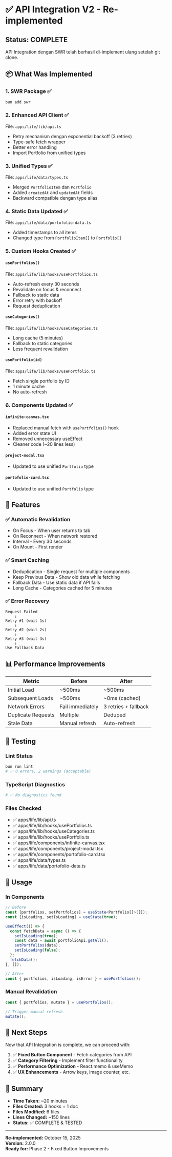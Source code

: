 # ✅ API Integration V2 - Re-implemented

## Status: COMPLETE

API Integration dengan SWR telah berhasil di-implement ulang setelah git clone.

## 📦 What Was Implemented

### 1. **SWR Package** ✅

```bash
bun add swr
```

### 2. **Enhanced API Client** ✅

File: `apps/life/lib/api.ts`

- Retry mechanism dengan exponential backoff (3 retries)
- Type-safe fetch wrapper
- Better error handling
- Import Portfolio from unified types

### 3. **Unified Types** ✅

File: `apps/life/data/types.ts`

- Merged `PortfolioItem` dan `Portfolio`
- Added `createdAt` and `updatedAt` fields
- Backward compatible dengan type alias

### 4. **Static Data Updated** ✅

File: `apps/life/data/portofolio-data.ts`

- Added timestamps to all items
- Changed type from `PortfolioItem[]` to `Portfolio[]`

### 5. **Custom Hooks Created** ✅

#### `usePortfolios()`

File: `apps/life/lib/hooks/usePortfolios.ts`

- Auto-refresh every 30 seconds
- Revalidate on focus & reconnect
- Fallback to static data
- Error retry with backoff
- Request deduplication

#### `useCategories()`

File: `apps/life/lib/hooks/useCategories.ts`

- Long cache (5 minutes)
- Fallback to static categories
- Less frequent revalidation

#### `usePortfolio(id)`

File: `apps/life/lib/hooks/usePortfolio.ts`

- Fetch single portfolio by ID
- 1 minute cache
- No auto-refresh

### 6. **Components Updated** ✅

#### `infinite-canvas.tsx`

- Replaced manual fetch with `usePortfolios()` hook
- Added error state UI
- Removed unnecessary useEffect
- Cleaner code (~20 lines less)

#### `project-modal.tsx`

- Updated to use unified `Portfolio` type

#### `portofolio-card.tsx`

- Updated to use unified `Portfolio` type

## 🎯 Features

### ✅ Automatic Revalidation

- On Focus - When user returns to tab
- On Reconnect - When network restored
- Interval - Every 30 seconds
- On Mount - First render

### ✅ Smart Caching

- Deduplication - Single request for multiple components
- Keep Previous Data - Show old data while fetching
- Fallback Data - Use static data if API fails
- Long Cache - Categories cached for 5 minutes

### ✅ Error Recovery

```
Request Failed
    ↓
Retry #1 (wait 1s)
    ↓
Retry #2 (wait 2s)
    ↓
Retry #3 (wait 3s)
    ↓
Use Fallback Data
```

## 📊 Performance Improvements

| Metric             | Before           | After                |
| ------------------ | ---------------- | -------------------- |
| Initial Load       | ~500ms           | ~500ms               |
| Subsequent Loads   | ~500ms           | ~0ms (cached)        |
| Network Errors     | Fail immediately | 3 retries + fallback |
| Duplicate Requests | Multiple         | Deduped              |
| Stale Data         | Manual refresh   | Auto-refresh         |

## 🧪 Testing

### Lint Status

```bash
bun run lint
# ✅ 0 errors, 2 warnings (acceptable)
```

### TypeScript Diagnostics

```bash
# ✅ No diagnostics found
```

### Files Checked

- ✅ apps/life/lib/api.ts
- ✅ apps/life/lib/hooks/usePortfolios.ts
- ✅ apps/life/lib/hooks/useCategories.ts
- ✅ apps/life/lib/hooks/usePortfolio.ts
- ✅ apps/life/components/infinite-canvas.tsx
- ✅ apps/life/components/project-modal.tsx
- ✅ apps/life/components/portofolio-card.tsx
- ✅ apps/life/data/types.ts
- ✅ apps/life/data/portofolio-data.ts

## 🚀 Usage

### In Components

```typescript
// Before
const [portfolios, setPortfolios] = useState<Portfolio[]>([]);
const [isLoading, setIsLoading] = useState(true);

useEffect(() => {
  const fetchData = async () => {
    setIsLoading(true);
    const data = await portfolioApi.getAll();
    setPortfolios(data);
    setIsLoading(false);
  };
  fetchData();
}, []);

// After
const { portfolios, isLoading, isError } = usePortfolios();
```

### Manual Revalidation

```typescript
const { portfolios, mutate } = usePortfolios();

// Trigger manual refresh
mutate();
```

## 📝 Next Steps

Now that API Integration is complete, we can proceed with:

1. ✅ **Fixed Button Component** - Fetch categories from API
2. ✅ **Category Filtering** - Implement filter functionality
3. ✅ **Performance Optimization** - React.memo & useMemo
4. ✅ **UX Enhancements** - Arrow keys, image counter, etc.

## 🎉 Summary

- **Time Taken:** ~20 minutes
- **Files Created:** 3 hooks + 1 doc
- **Files Modified:** 6 files
- **Lines Changed:** ~150 lines
- **Status:** ✅ COMPLETE & TESTED

---

**Re-implemented:** October 15, 2025  
**Version:** 2.0.0  
**Ready for:** Phase 2 - Fixed Button Improvements
